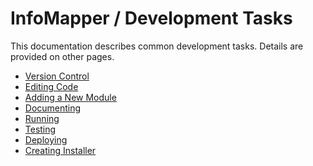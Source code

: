 # InfoMapper / Development Tasks #

This documentation describes common development tasks.
Details are provided on other pages.

* [Version Control](version-control.md)
* [Editing Code](editing.md)
* [Adding a New Module](add-module.md)
* [Documenting](documenting.md)
* [Running](running.md)
* [Testing](testing.md)
* [Deploying](deploying.md)
* [Creating Installer](creating-installer.md)
